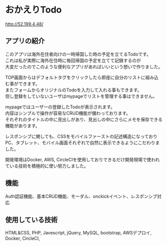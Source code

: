 # おかえりTodo  
http://52.199.4.48/

## アプリの紹介

このアプリは海外在住者向けの一時帰国した時の予定を立てるTodoです。  
これは私が実際に海外在住時に毎回帰国の予定を立てて記録するのが  
大変だったのでこのような便利なアプリがあればいいという想いで作りました。

TOP画面からはデフォルトタグをクリックしたら即座に自分のリストに組み込む事ができます。  
またフォームからオリジナルのTodoを入力して入れる事もできます。  
但し登録をしていないユーザはmypageでリストを管理する事はできません。

mypageではユーザーの登録したTodoが表示されます。  
内容はシンプルで操作が容易なCRUD機能が備わっております。  
それぞれのタイトルの中に見出しがあり、見出しの中にさらにメモを保存できる機能があります。

レスポンシブに関しても、CSSをモバイルファーストの記述構造になっておりPC、タブレット、モバイル画面それぞれで自然に表示できるようにこだわりました。

開発環境はDocker, AWS, CircleCIを使用しておりできるだけ開発現場で使われている技術を積極的に使い努力しました。

## 機能

Auth認証機能、基本CRUD機能、モーダル、onckickイベント、レスポンシブ対応

## 使用している技術

HTML&CSS, PHP, Javescript, jQuery, MySQL, bootstrap, AWSデプロイ, Docker, CircleCI,
